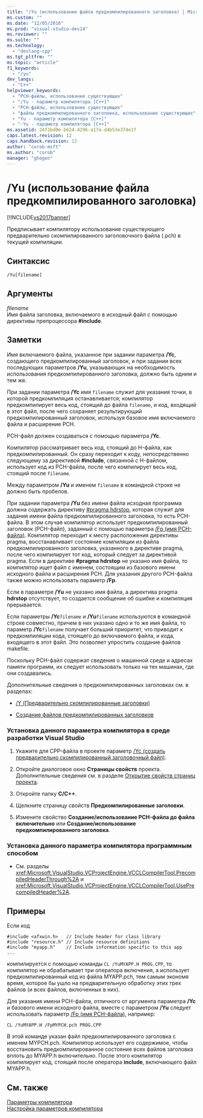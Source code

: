 ```yaml
---
title: "/Yu (использование файла предкомпилированного заголовка) | Microsoft Docs"
ms.custom: ""
ms.date: "12/05/2016"
ms.prod: "visual-studio-dev14"
ms.reviewer: ""
ms.suite: ""
ms.technology: 
  - "devlang-cpp"
ms.tgt_pltfrm: ""
ms.topic: "article"
f1_keywords: 
  - "/yu"
dev_langs: 
  - "C++"
helpviewer_keywords: 
  - "PCH-файлы, использование существующих"
  - "/Yu - параметр компилятора [C++]"
  - "PCH-файлы, использование существующих"
  - "файлы предкомпилированного заголовка, использование существующих"
  - "Yu - параметр компилятора [C++]"
  - "-Yu - параметр компилятора [C++]"
ms.assetid: 24f1bd0e-b624-4296-a17e-d4b53e374e1f
caps.latest.revision: 12
caps.handback.revision: 12
author: "corob-msft"
ms.author: "corob"
manager: "ghogen"
---
```

# /Yu (использование файла предкомпилированного заголовка)
[!INCLUDE[vs2017banner](../../assembler/inline/includes/vs2017banner.md)]

Предписывает компилятору использование существующего предварительно скомпилированного заголовочного файла \(.pch\) в текущей компиляции.  
  
## Синтаксис  
  
```  
/Yu[filename]  
```  
  
## Аргументы  
 *filename*  
 Имя файла заголовка, включаемого в исходный файл с помощью директивы препроцессора **\#include**.  
  
## Заметки  
 Имя включаемого файла, указанное при задании параметра **\/Yc**, создающего предкомпилированный заголовок, и при задании всех последующих параметров **\/Yu**, указывающих на необходимость использования предкомпилированного заголовка, должно быть одним и тем же.  
  
 При задании параметра **\/Yc** имя `filename` служит для указания точки, в которой предкомпиляция останавливается; компилятор предкомпилирует весь код, стоящий до файла `filename`, и код, входящий в этот файл, после чего сохраняет результирующий предкомпилированный заголовок, используя базовое имя включаемого файла и расширение PCH.  
  
 PCH\-файл должен создаваться с помощью параметра **\/Yc**.  
  
 Компилятор рассматривает весь код, стоящий до H\-файла, как предкомпилированный.  Он сразу переходит к коду, непосредственно следующему за директивой **\#include**, связанной с H\-файлом, использует код из PCH\-файла, после чего компилирует весь код, стоящий после `filename`.  
  
 Между параметром **\/Yu** и именем `filename` в командной строке не должно быть пробелов.  
  
 При задании параметра **\/Yu** без имени файла исходная программа должна содержать директиву [\#pragma hdrstop](../../preprocessor/hdrstop.md), которая служит для задания имени файла предкомпилированного заголовка, то есть PCH\-файла.  В этом случае компилятор использует предкомпилированный заголовок \(PCH\-файл\), заданный с помощью параметра [\/Fp \(имя PCH\-файла\)](../Topic/-Fp%20\(Name%20.Pch%20File\).md).  Компилятор переходит к месту расположения директивы pragma, восстанавливает состояние компиляции из файла предкомпилированного заголовка, указанного в директиве pragma, после чего компилирует тот код, который следует за директивой pragma.  Если в директиве **\#pragma hdrstop** не указано имя файла, то компилятор ищет файл с именем, состоящим из базового имени исходного файла и расширения PCH.  Для указания другого PCH\-файла также можно использовать параметр **\/Fp**.  
  
 Если в параметре **\/Yu** не указано имя файла, а директива pragma **hdrstop** отсутствует, то создается сообщение об ошибке и компиляция прерывается.  
  
 Если параметры **\/Yc**`filename` и **\/Yu**`filename` используются в командной строке совместно, причем в них указано одно и то же имя файла, то параметр **\/Yc**`filename` получает больший приоритет, что приводит к предкомпиляции кода, стоящего до включаемого файла, и кода, входящего в этот файл.  Это позволяет упростить создание файлов makefile.  
  
 Поскольку PCH\-файл содержат сведения о машинной среде и адресах памяти программ, их следует использовать только на тех машинах, где они создавались.  
  
 Дополнительные сведения о предкомпилированных заголовках см. в разделах:  
  
-   [\/Y \(Предварительно скомпилированные заголовки\)](../../build/reference/y-precompiled-headers.md)  
  
-   [Создание файлов предкомпилированных заголовков](../../build/reference/creating-precompiled-header-files.md)  
  
### Установка данного параметра компилятора в среде разработки Visual Studio  
  
1.  Укажите для CPP\-файла в проекте параметр [\/Yc \(создать предварительно скомпилированный заголовочный файл\)](../../build/reference/yc-create-precompiled-header-file.md).  
  
2.  Откройте диалоговое окно **Страницы свойств** проекта.  Дополнительные сведения см. в разделе [Открытие свойств страниц проекта](../../misc/how-to-open-project-property-pages.md).  
  
3.  Откройте папку **C\/C\+\+**.  
  
4.  Щелкните страницу свойств **Предкомпилированные заголовки**.  
  
5.  Измените свойство **Создание\/использование PCH\-файла до файла включительно** или **Создание\/использование предкомпилированного заголовка**.  
  
### Установка данного параметра компилятора программным способом  
  
-   См. разделы <xref:Microsoft.VisualStudio.VCProjectEngine.VCCLCompilerTool.PrecompiledHeaderThrough%2A> и <xref:Microsoft.VisualStudio.VCProjectEngine.VCCLCompilerTool.UsePrecompiledHeader%2A>.  
  
## Примеры  
 Если код  
  
```  
#include <afxwin.h>   // Include header for class library  
#include "resource.h" // Include resource definitions  
#include "myapp.h"    // Include information specific to this app  
...  
```  
  
 компилируется с помощью команды `CL /YuMYAPP.H PROG.CPP`, то компилятор не обрабатывает три оператора включения, а использует предкомпилированный код из файла MYAPP.pch, тем самым экономя время, которое бы ушло на предварительную обработку этих трех файлов \(и всех файлов, включенных в них\).  
  
 Для указания имени PCH\-файла, отличного от аргумента параметра **\/Yc** и базового имени исходного файла, вместе с параметром **\/Yu** следует использовать параметр [\/Fp \(имя PCH\-файла\)](../Topic/-Fp%20\(Name%20.Pch%20File\).md), например:  
  
```  
CL /YuMYAPP.H /FpMYPCH.pch PROG.CPP  
```  
  
 В этой команде указан файл предкомпилированного заголовка с именем MYPCH.pch.  Компилятор использует его содержимое, чтобы восстановить предкомпилированное состояние всех файлов заголовка вплоть до MYAPP.h включительно.  После этого компилятор компилирует код, стоящий после оператора **include**, включающего файл MYAPP.h.  
  
## См. также  
 [Параметры компилятора](../../build/reference/compiler-options.md)   
 [Настройка параметров компилятора](../Topic/Setting%20Compiler%20Options.md)